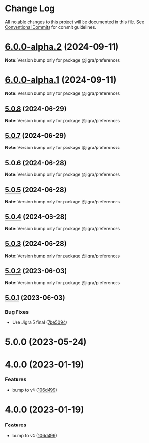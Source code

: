 # Change Log

All notable changes to this project will be documented in this file.
See [Conventional Commits](https://conventionalcommits.org) for commit guidelines.

# [6.0.0-alpha.2](https://github.com/familyjs/jigra-plugins/compare/@jigra/preferences@6.0.0-alpha.1...@jigra/preferences@6.0.0-alpha.2) (2024-09-11)

**Note:** Version bump only for package @jigra/preferences

# [6.0.0-alpha.1](https://github.com/familyjs/jigra-plugins/compare/@jigra/preferences@5.0.8...@jigra/preferences@6.0.0-alpha.1) (2024-09-11)

**Note:** Version bump only for package @jigra/preferences

## [5.0.8](https://github.com/familyjs/jigra-plugins/compare/@jigra/preferences@5.0.7...@jigra/preferences@5.0.8) (2024-06-29)

**Note:** Version bump only for package @jigra/preferences

## [5.0.7](https://github.com/familyjs/jigra-plugins/compare/@jigra/preferences@5.0.6...@jigra/preferences@5.0.7) (2024-06-29)

**Note:** Version bump only for package @jigra/preferences

## [5.0.6](https://github.com/familyjs/jigra-plugins/compare/@jigra/preferences@5.0.5...@jigra/preferences@5.0.6) (2024-06-28)

**Note:** Version bump only for package @jigra/preferences

## [5.0.5](https://github.com/familyjs/jigra-plugins/compare/@jigra/preferences@5.0.4...@jigra/preferences@5.0.5) (2024-06-28)

**Note:** Version bump only for package @jigra/preferences

## [5.0.4](https://github.com/familyjs/jigra-plugins/compare/@jigra/preferences@5.0.3...@jigra/preferences@5.0.4) (2024-06-28)

**Note:** Version bump only for package @jigra/preferences

## [5.0.3](https://github.com/familyjs/jigra-plugins/compare/@jigra/preferences@5.0.2...@jigra/preferences@5.0.3) (2024-06-28)

**Note:** Version bump only for package @jigra/preferences

## [5.0.2](https://github.com/familyjs/jigra-plugins/compare/@jigra/preferences@5.0.1...@jigra/preferences@5.0.2) (2023-06-03)

**Note:** Version bump only for package @jigra/preferences

## [5.0.1](https://github.com/familyjs/jigra-plugins/compare/@jigra/preferences@5.0.0...@jigra/preferences@5.0.1) (2023-06-03)

### Bug Fixes

- Use Jigra 5 final ([7be5094](https://github.com/familyjs/jigra-plugins/commit/7be509425c5cc9f21b1f9e78794b2c6b76ca7702))

# 5.0.0 (2023-05-24)

# 4.0.0 (2023-01-19)

### Features

- bump to v4 ([106d499](https://github.com/familyjs/jigra-plugins/commit/106d49991e82a0505a82571530b73fcda020e7e4))

# 4.0.0 (2023-01-19)

### Features

- bump to v4 ([106d499](https://github.com/navify/jigra-plugins/commit/106d49991e82a0505a82571530b73fcda020e7e4))
